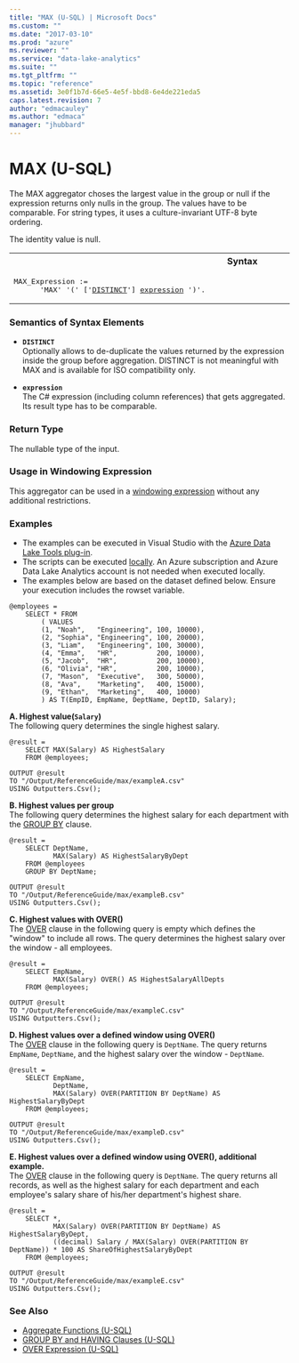 ```yaml
---
title: "MAX (U-SQL) | Microsoft Docs"
ms.custom: ""
ms.date: "2017-03-10"
ms.prod: "azure"
ms.reviewer: ""
ms.service: "data-lake-analytics"
ms.suite: ""
ms.tgt_pltfrm: ""
ms.topic: "reference"
ms.assetid: 3e0f1b7d-66e5-4e5f-bbd8-6e4de221eda5
caps.latest.revision: 7
author: "edmacauley"
ms.author: "edmaca"
manager: "jhubbard"
---
```

# MAX (U-SQL)
The MAX aggregator choses the largest value in the group or null if the expression returns only nulls in the group. The values have to be comparable. For string types, it uses a culture-invariant UTF-8 byte ordering. 

The identity value is null. 

<table><th>Syntax</th><tr><td><pre>
MAX_Expression :=                                                                                        
      'MAX' '(' ['<a href="#dist">DISTINCT</a>'] <a href="#exp">expression</a> ')'.  
</pre></td></tr></table>

### Semantics of Syntax Elements 
* <a name="dist"></a>**`DISTINCT`**     
Optionally allows to de-duplicate the values returned by the expression inside the group before aggregation. DISTINCT is not meaningful with MAX and is available for ISO compatibility only. 

* <a name="exp"></a>**`expression`**    
The C# expression (including column references) that gets aggregated. Its result type has to be comparable. 

### Return Type 
The nullable type of the input. 

### Usage in Windowing Expression 
This aggregator can be used in a [windowing expression](../USQL/over-expression-u-sql.md) without any additional restrictions. 

### Examples
- The examples can be executed in Visual Studio with the [Azure Data Lake Tools plug-in](https://www.microsoft.com/download/details.aspx?id=49504).  
- The scripts can be executed [locally](https://docs.microsoft.com/azure/data-lake-analytics/data-lake-analytics-data-lake-tools-get-started#run-u-sql-locally).  An Azure subscription and Azure Data Lake Analytics account is not needed when executed locally.
- The examples below are based on the dataset defined below.  Ensure your execution includes the rowset variable.  
```
@employees = 
    SELECT * FROM 
        ( VALUES
        (1, "Noah",   "Engineering", 100, 10000),
        (2, "Sophia", "Engineering", 100, 20000),
        (3, "Liam",   "Engineering", 100, 30000),
        (4, "Emma",   "HR",          200, 10000),
        (5, "Jacob",  "HR",          200, 10000),
        (6, "Olivia", "HR",          200, 10000),
        (7, "Mason",  "Executive",   300, 50000),
        (8, "Ava",    "Marketing",   400, 15000),
        (9, "Ethan",  "Marketing",   400, 10000) 
        ) AS T(EmpID, EmpName, DeptName, DeptID, Salary);
```

**A.    Highest value(`Salary`)**  
The following query determines the single highest salary.
```
@result =
    SELECT MAX(Salary) AS HighestSalary
    FROM @employees;

OUTPUT @result
TO "/Output/ReferenceGuide/max/exampleA.csv"
USING Outputters.Csv();
```

**B.    Highest values per group**  
The following query determines the highest salary for each department with the [GROUP BY](../USQL/group-by-and-having-clauses-u-sql.md) clause.
```
@result =
    SELECT DeptName,
           MAX(Salary) AS HighestSalaryByDept
    FROM @employees
    GROUP BY DeptName;

OUTPUT @result
TO "/Output/ReferenceGuide/max/exampleB.csv"
USING Outputters.Csv();
```

**C.    Highest values with OVER()**   
The [OVER](../USQL/over-expression-u-sql.md) clause in the following query is empty which defines the "window" to include all rows. The query determines the highest salary over the window - all employees.
```
@result =
    SELECT EmpName,
           MAX(Salary) OVER() AS HighestSalaryAllDepts
    FROM @employees;

OUTPUT @result
TO "/Output/ReferenceGuide/max/exampleC.csv"
USING Outputters.Csv();
```

**D.    Highest values over a defined window using OVER()**   
The [OVER](../USQL/over-expression-u-sql.md) clause in the following query is `DeptName`. The query returns `EmpName`, `DeptName`, and the highest salary over the window - `DeptName`.
```
@result =
    SELECT EmpName,
           DeptName,
           MAX(Salary) OVER(PARTITION BY DeptName) AS HighestSalaryByDept
    FROM @employees;

OUTPUT @result
TO "/Output/ReferenceGuide/max/exampleD.csv"
USING Outputters.Csv();
```

**E.    Highest values over a defined window using OVER(), additional example.**   
The [OVER](../USQL/over-expression-u-sql.md) clause in the following query is `DeptName`.  The query returns all records, as well as the highest salary for each department and each employee's salary share of his/her department's highest share.
```
@result =
    SELECT *,
           MAX(Salary) OVER(PARTITION BY DeptName) AS HighestSalaryByDept,
           ((decimal) Salary / MAX(Salary) OVER(PARTITION BY DeptName)) * 100 AS ShareOfHighestSalaryByDept
    FROM @employees;

OUTPUT @result
TO "/Output/ReferenceGuide/max/exampleE.csv"
USING Outputters.Csv();
```

### See Also 
* [Aggregate Functions (U-SQL)](../USQL/aggregate-functions-u-sql.md)  
* [GROUP BY and HAVING Clauses (U-SQL)](../USQL/group-by-and-having-clauses-u-sql.md)
* [OVER Expression (U-SQL)](../USQL/over-expression-u-sql.md) 
